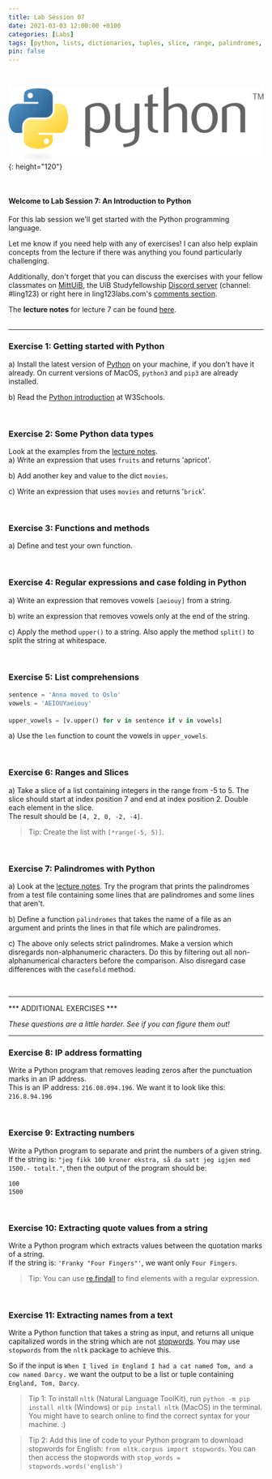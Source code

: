 ```yaml
---
title: Lab Session 07
date: 2021-03-03 12:00:00 +0100
categories: [Labs]
tags: [python, lists, dictionaries, tuples, slice, range, palindromes, nltk, functions, methods, regex, regexp, tokenization, dictionary, list, tuple]
pin: false
---
```


<br>

![Python Logo](/assets/img/lab-post-07/python-logo.png){: height="120"}

<br>

#### Welcome to Lab Session 7:  An Introduction to Python <br>

For this lab session we'll get started with the Python programming language. <br>

Let me know if you need help with any of exercises! I can also help explain concepts from the lecture if there was
anything you found particularly challenging. <br>

Additionally, don't forget that you can
discuss the exercises with your fellow classmates on [MittUiB](https://mitt.uib.no/courses/27100/discussion_topics),
the UiB Studyfellowship [Discord server](https://discord.gg/sXgmWQ2G) (channel: #ling123) or right here in
ling123labs.com's [comments section](#post-extend-wrapper).


The **lecture notes** for lecture 7 can be found
[here](https://lingkurs.h.uib.no/webroot/index.php?page=python&lang=en&course=ling123).
<br>
<br>

---

### Exercise 1: Getting started with Python <br>
a) Install the latest version of [Python](https://www.python.org/) on your machine, if you don't have it already.
On current versions of MacOS, `python3` and `pip3` are already installed. <br>

b) Read the [Python introduction](https://www.w3schools.com/python/python_intro.asp) at W3Schools. <br>

<br>


### Exercise 2: Some Python data types<br>
Look at the examples from the
[lecture notes](https://lingkurs.h.uib.no/webroot/index.php?page=python/python-data&lang=en&course=ling123). <br>
a) Write an expression that uses `fruits` and returns 'apricot'. <br>

b) Add another key and value to the dict `movies`. <br>

c) Write an expression that uses `movies` and returns '`brick`'. <br>

<br>


### Exercise 3: Functions and methods

a) Define and test your own function. <br>

<br>


### Exercise 4: Regular expressions and case folding in Python
a) Write an expression that removes vowels `[aeiouy]` from a string. <br>

b) write an expression that removes vowels only at the end of the string.<br>

c) Apply the method `upper()` to a string. Also apply the method `split()` to split the string at whitespace.<br>

<br>


### Exercise 5: List comprehensions
```Python
sentence = 'Anna moved to Oslo'
vowels = 'AEIOUYaeiouy'

upper_vowels = [v.upper() for v in sentence if v in vowels]

```

a) Use the `len` function to count the vowels in `upper_vowels`.

<br>


### Exercise 6: Ranges and Slices
a) Take a slice of a list containing integers in the range from -5 to 5. The slice should start
at index position 7 and end at index position 2.
Double each element in the slice. <br>
The result should be `[4, 2, 0, -2, -4]`.
> Tip: Create the list with `[*range(-5, 5)]`.

<br>



### Exercise 7: Palindromes with Python
a) Look at the [lecture notes](https://lingkurs.h.uib.no/webroot/index.php?page=python/palindromes-py&lang=en&course=ling123).
Try the program that prints the palindromes from a test file containing some lines that are palindromes
and some lines that aren't. <br>

b) Define a function `palindromes` that takes the name of a file as an argument and prints the lines in that file
which are palindromes.<br>

c) The above only selects strict palindromes. Make a version which disregards non-alphanumeric characters.
Do this by filtering out all non-alphanumerical characters before the comparison.
Also disregard case differences with the `casefold` method.<br>

<br>


-----

*** ADDITIONAL EXERCISES ***

*These questions are a little harder. See if you can figure them out!*

----



### Exercise 8: IP address formatting
Write a Python program that removes leading zeros after the punctuation marks in an IP address. <br>
This is an IP address: `216.08.094.196`. We want it to look like this: `216.8.94.196 `

<br>


### Exercise 9: Extracting numbers
Write a Python program to separate and print the numbers of a given string. <br>
If the string is: `"jeg fikk 100 kroner ekstra, så da satt jeg igjen med 1500.- totalt."`, then the output of the program should be:
```
100
1500
```
<br>

### Exercise 10: Extracting quote values from a string
Write a Python program which extracts values between the quotation marks of a string. <br>
If the string is: `'Franky "Four Fingers"'`, we want only `Four Fingers`.

> Tip: You can use [re.findall](https://pythonexamples.org/python-re-findall/)
> to find elements with a regular expression.

<br>


### Exercise 11: Extracting names from a text
Write a Python function that takes a string as input,
and returns all unique capitalized words in the string which are not
[stopwords](https://en.wikipedia.org/wiki/Stop_word).
You may use `stopwords` from the `nltk` package to achieve this.

So if the input is `When I lived in England I had a cat named Tom, and a cow named Darcy.`
we want the output to be a list or tuple containing `England, Tom, Darcy`.

> Tip 1: To install `nltk` (Natural Language ToolKit),
> run `python -m pip install nltk` (Windows) or `pip install nltk` (MacOS) in the terminal.
> You might have to search online to find the correct syntax for your machine. :)

> Tip 2: Add this line of code to your Python program to download stopwords for English:
> `from nltk.corpus import stopwords`.
> You can then access the stopwords with `stop_words = stopwords.words('english')`

<br>
